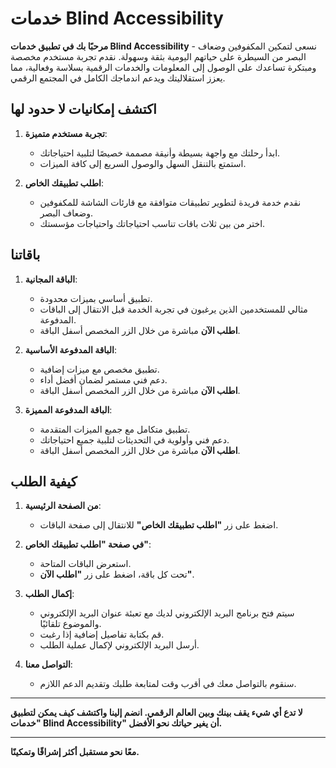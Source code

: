 # خدمات Blind Accessibility

**مرحبًا بك في تطبيق خدمات Blind Accessibility** - نسعى لتمكين المكفوفين وضعاف البصر من السيطرة على حياتهم اليومية بثقة وسهولة. نقدم تجربة مستخدم مخصصة ومبتكرة تساعدك على الوصول إلى المعلومات والخدمات الرقمية بسلاسة وفعالية، مما يعزز استقلاليتك ويدعم اندماجك الكامل في المجتمع الرقمي.

## اكتشف إمكانيات لا حدود لها

1. **تجربة مستخدم متميزة**:
   - ابدأ رحلتك مع واجهة بسيطة وأنيقة مصممة خصيصًا لتلبية احتياجاتك.
   - استمتع بالتنقل السهل والوصول السريع إلى كافة الميزات.

2. **اطلب تطبيقك الخاص**:
   - نقدم خدمة فريدة لتطوير تطبيقات متوافقة مع قارئات الشاشة للمكفوفين وضعاف البصر.
   - اختر من بين ثلاث باقات تناسب احتياجاتك واحتياجات مؤسستك.

## باقاتنا

1. **الباقة المجانية**:
   - تطبيق أساسي بميزات محدودة.
   - مثالي للمستخدمين الذين يرغبون في تجربة الخدمة قبل الانتقال إلى الباقات المدفوعة.
   - **اطلب الآن** مباشرة من خلال الزر المخصص أسفل الباقة.

2. **الباقة المدفوعة الأساسية**:
   - تطبيق مخصص مع ميزات إضافية.
   - دعم فني مستمر لضمان أفضل أداء.
   - **اطلب الآن** مباشرة من خلال الزر المخصص أسفل الباقة.

3. **الباقة المدفوعة المميزة**:
   - تطبيق متكامل مع جميع الميزات المتقدمة.
   - دعم فني وأولوية في التحديثات لتلبية جميع احتياجاتك.
   - **اطلب الآن** مباشرة من خلال الزر المخصص أسفل الباقة.

## كيفية الطلب

1. **من الصفحة الرئيسية**:
   - اضغط على زر **"اطلب تطبيقك الخاص"** للانتقال إلى صفحة الباقات.

2. **في صفحة "اطلب تطبيقك الخاص"**:
   - استعرض الباقات المتاحة.
   - تحت كل باقة، اضغط على زر **"اطلب الآن"**.

3. **إكمال الطلب**:
   - سيتم فتح برنامج البريد الإلكتروني لديك مع تعبئة عنوان البريد الإلكتروني والموضوع تلقائيًا.
   - قم بكتابة تفاصيل إضافية إذا رغبت.
   - أرسل البريد الإلكتروني لإكمال عملية الطلب.

4. **التواصل معنا**:
   - سنقوم بالتواصل معك في أقرب وقت لمتابعة طلبك وتقديم الدعم اللازم.

---

**لا تدع أي شيء يقف بينك وبين العالم الرقمي. انضم إلينا واكتشف كيف يمكن لتطبيق "خدمات Blind Accessibility" أن يغير حياتك نحو الأفضل.**

---

**معًا نحو مستقبل أكثر إشراقًا وتمكينًا.**